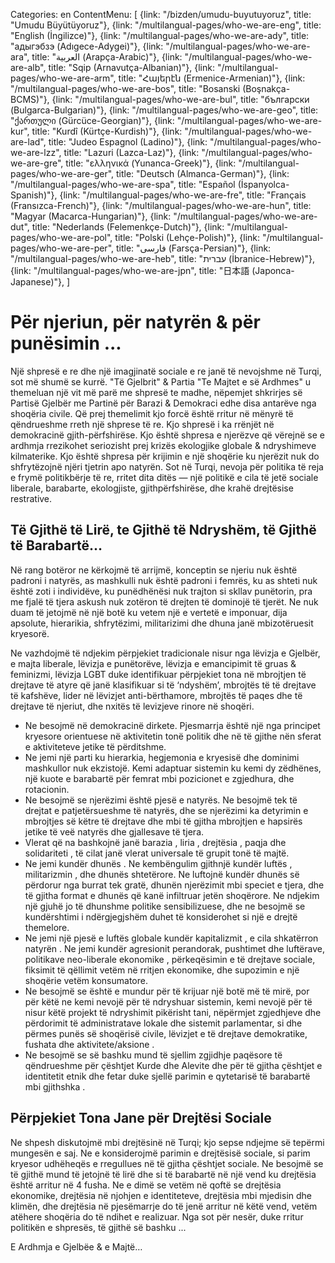 Categories: en
ContentMenu: [
  {link: "/bizden/umudu-buyutuyoruz", title: "Umudu Büyütüyoruz"},
  {link: "/multilangual-pages/who-we-are-eng", title: "English (İngilizce)"},
  {link: "/multilangual-pages/who-we-are-ady", title: "адыгэбзэ (Adıgece-Adygei)"},
  {link: "/multilangual-pages/who-we-are-ara", title: "العربية (Arapça-Arabic)"},
  {link: "/multilangual-pages/who-we-are-alb", title: "Sqip (Arnavutça-Albanian)"},
  {link: "/multilangual-pages/who-we-are-arm", title: "Հայերէն (Ermenice-Armenian)"},
  {link: "/multilangual-pages/who-we-are-bos", title: "Bosanski (Boşnakça-BCMS)"},
  {link: "/multilangual-pages/who-we-are-bul", title: "български (Bulgarca-Bulgarian)"},
  {link: "/multilangual-pages/who-we-are-geo", title: "ქართული (Gürcüce-Georgian)"},
  {link: "/multilangual-pages/who-we-are-kur", title: "Kurdî (Kürtçe-Kurdish)"},
  {link: "/multilangual-pages/who-we-are-lad", title: "Judeo Espagnol (Ladino)"},
  {link: "/multilangual-pages/who-we-are-lzz", title: "Lazuri (Lazca-Laz)"},
  {link: "/multilangual-pages/who-we-are-gre", title: "ελληνικά (Yunanca-Greek)"},
  {link: "/multilangual-pages/who-we-are-ger", title: "Deutsch (Almanca-German)"},
  {link: "/multilangual-pages/who-we-are-spa", title: "Español (İspanyolca-Spanish)"},
  {link: "/multilangual-pages/who-we-are-fre", title: "Français (Fransızca-French)"},
  {link: "/multilangual-pages/who-we-are-hun", title: "Magyar (Macarca-Hungarian)"},
  {link: "/multilangual-pages/who-we-are-dut", title: "Nederlands (Felemenkçe-Dutch)"},
  {link: "/multilangual-pages/who-we-are-pol", title: "Polski (Lehçe-Polish)"},
  {link: "/multilangual-pages/who-we-are-per", title: "فارسى (Farsça-Persian)"},
  {link: "/multilangual-pages/who-we-are-heb", title: "עברית (İbranice-Hebrew)"},
  {link: "/multilangual-pages/who-we-are-jpn", title: "日本語 (Japonca-Japanese)"},
  ]

# Për njeriun, për natyrën & për punësimin ...

Një shpresë e re dhe një imagjinatë sociale e re janë të nevojshme në Turqi, sot më shumë se kurrë.
"Të Gjelbrit" & Partia "Te Majtet e së Ardhmes" u themeluan një vit më parë me shpresë te madhe, nëpemjet shkrirjes së Partisë Gjelbër me Partinë për Barazi & Demokraci edhe disa antarëve nga shoqëria civile. Që prej themelimit kjo forcë është rritur në mënyrë të qëndrueshme rreth një shprese të re.
Kjo shpresë i ka rrënjët në demokracinë gjith-përfshirëse.
Kjo është shpresa e njerëzve që vërejnë se e ardhmja rrezikohet seriozisht prej krizës ekologjike globale & ndryshimeve kilmaterike.
Kjo është shpresa për krijimin e një shoqërie ku njerëzit nuk do shfrytëzojnë njëri tjetrin apo natyrën.
Sot në Turqi, nevoja për politika të reja e frymë politikbërje të re, rritet dita ditës — një politikë e cila të jetë sociale liberale, barabarte, ekologjiste, gjithpërfshirëse, dhe krahë drejtësise restrative.

## Të Gjithë të Lirë, te Gjithë të Ndryshëm, të Gjithë të Barabartë…

Në rang botëror ne kërkojmë të arrijmë, konceptin se njeriu nuk është padroni i natyrës, as mashkulli nuk është padroni i femrës, ku as shteti nuk është zoti i individëve, ku punëdhënësi nuk trajton si skllav punëtorin, pra me fjalë të tjera askush nuk zotëron të drejten të dominojë të tjerët. Ne nuk duam të jetojmë në një botë ku vetem një e vertetë e imponuar, dija apsolute, hierarikia, shfrytëzimi, militarizimi dhe dhuna janë mbizotëruesit kryesorë.

Ne vazhdojmë të ndjekim përpjekiet tradicionale nisur nga lëvizja e Gjelbër, e majta liberale, lëvizja e punëtorëve, lëvizja e emancipimit të gruas & feminizmi, lëvizja LGBT duke identifikuar përpjekiet tona në mbrojtjen të drejtave të atyre që janë klasifikuar si të ‘ndyshëm’, mbrojtës të të drejtave të kafshëve, lider në lëvizjet anti-bërthamore, mbrojtës të paqes dhe të drejtave të njeriut, dhe nxitës të levizjeve rinore në shoqëri.

- Ne besojmë në demokracinë dirkete. Pjesmarrja është një nga principet kryesore orientuese në aktivitetin tonë politik dhe në të gjithe nën sferat e aktiviteteve jetike të përditshme.
- Ne jemi një parti ku hierarkia, hegjemonia e kryesisë dhe dominimi mashkullor nuk ekzistojë. Kemi adaptuar sistemin ku kemi dy zëdhënes, një kuote e barabartë për femrat mbi pozicionet e zgjedhura, dhe rotacionin.
- Ne besojmë se njerëzimi është pjesë e natyrës. Ne besojmë tek të drejtat e patjetërsueshme të natyrës, dhe se njerëzimi ka detyrimin e mbrojtjes së këtre të drejtave dhe mbi të gjitha mbrojtjen e hapsirës jetike të veë natyrës dhe gjallesave të tjera.
- Vlerat që na bashkojnë janë barazia , liria , drejtësia , paqja dhe solidariteti , të cilat janë vlerat universale të grupit tonë të majtë.  
- Ne jemi kundër dhunës . Ne kembëngulim gjithnjë kundër luftës , militarizmin , dhe dhunës shtetërore. Ne luftojnë kundër dhunës së përdorur nga burrat tek gratë, dhunën njerëzimit mbi speciet e tjera, dhe të gjitha format e dhunës që kanë infiltruar jetën shoqërore. Ne ndjekim një gjuhë jo të dhunshme politike sensibilizuese, dhe ne besojmë se kundërshtimi i ndërgjegjshëm duhet të konsiderohet si një e drejtë themelore. 
- Ne jemi një pjesë e luftës globale kundër kapitalizmit , e cila shkatërron natyrën . Ne jemi kundër agresionit perandorak, pushtimet dhe luftërave, politikave neo-liberale ekonomike , përkeqësimin e të drejtave sociale, fiksimit të qëllimit vetëm në rritjen ekonomike, dhe supozimin e një shoqërie vetëm konsumatore.
- Ne besojmë se është e mundur për të krijuar një botë më të mirë, por për këtë ne kemi nevojë për të ndryshuar sistemin,  kemi nevojë për të nisur këtë projekt të ndryshimit pikërisht tani, nëpërmjet zgjedhjeve dhe përdorimit të administratave lokale dhe sistemit parlamentar, si dhe përmes punës së shoqërisë civile, lëvizjet e të drejtave demokratike, fushata dhe aktivitete/aksione .
- Ne besojmë se së bashku  mund të sjellim zgjidhje paqësore të qëndrueshme për çështjet Kurde dhe Alevite dhe për të gjitha çështjet e identitetit etnik dhe fetar duke sjellë parimin e qytetarisë të barabartë mbi gjithshka .

## Përpjekiet Tona Jane për Drejtësi Sociale 

Ne shpesh diskutojmë mbi drejtësinë në Turqi; kjo sepse ndjejme së tepërmi mungesën e saj. Ne e konsiderojmë parimin e drejtësisë sociale, si parim kryesor udhëheqës e rregullues në të gjitha çështjet sociale.
Ne besojmë se të gjithë mund të jetojnë të lirë dhe si të barabartë në një vend ku drejtësia është arritur në 4 fusha.
Ne e dimë se vetëm në qoftë se drejtësia ekonomike, drejtësia në njohjen e identiteteve, drejtësia mbi mjedisin dhe klimën, dhe drejtësia në pjesëmarrje do të jenë arritur në këtë vend, vetëm atëhere  shoqëria  do të ndihet e  realizuar.
Nga sot për nesër, duke rritur politikën e shpresës, të gjithë së bashku ...

E Ardhmja e Gjelbëe & e Majtë…
